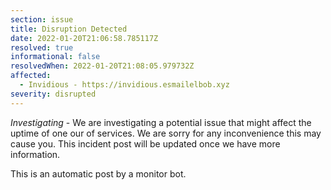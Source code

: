 ```yaml
---
section: issue
title: Disruption Detected
date: 2022-01-20T21:06:58.785117Z
resolved: true
informational: false
resolvedWhen: 2022-01-20T21:08:05.979732Z
affected:
  - Invidious - https://invidious.esmailelbob.xyz
severity: disrupted
---
```

*Investigating* - We are investigating a potential issue that might affect the uptime of one our of services. We are sorry for any inconvenience this may cause you. This incident post will be updated once we have more information.

This is an automatic post by a monitor bot.
        